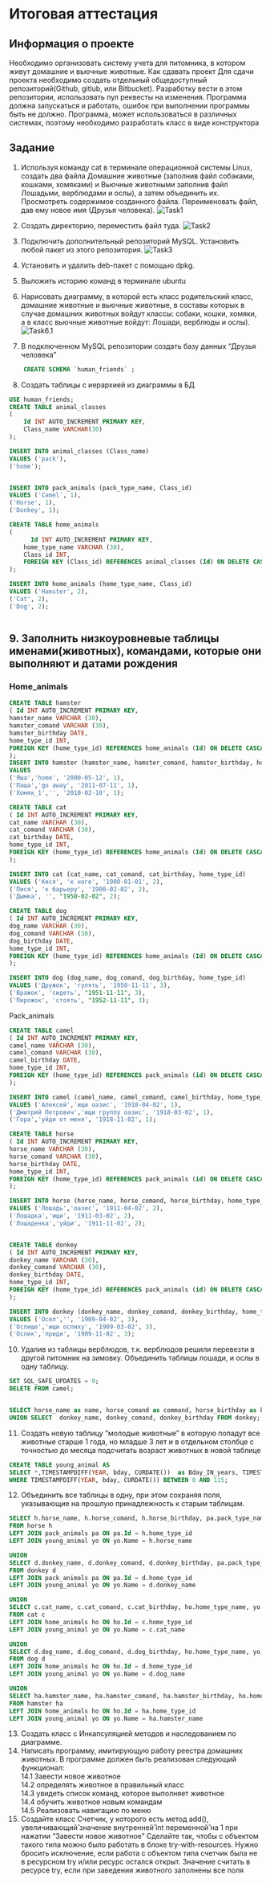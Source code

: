 # Итоговая аттестация
## Информация о проекте
Необходимо организовать систему учета для питомника, в котором живут
домашние и вьючные животные.
Как сдавать проект
Для сдачи проекта необходимо создать отдельный общедоступный
репозиторий(Github, gitlub, или Bitbucket). Разработку вести в этом
репозитории, использовать пул реквесты на изменения. Программа должна
запускаться и работать, ошибок при выполнении программы быть не должно.
Программа, может использоваться в различных системах, поэтому необходимо
разработать класс в виде конструктора
## Задание
1. Используя команду cat в терминале операционной системы Linux, создать
два файла Домашние животные (заполнив файл собаками, кошками,
хомяками) и Вьючные животными заполнив файл Лошадьми, верблюдами и
ослы), а затем объединить их. Просмотреть содержимое созданного файла.
Переименовать файл, дав ему новое имя (Друзья человека).
![Task1](Task1.JPG)
2. Создать директорию, переместить файл туда.
![Task2](Task2.JPG)
3. Подключить дополнительный репозиторий MySQL. Установить любой пакет из этого репозитория.
![Task3](Task3.JPG)
4. Установить и удалить deb-пакет с помощью dpkg.
5. Выложить историю команд в терминале ubuntu

6. Нарисовать диаграмму, в которой есть класс родительский класс, домашние
животные и вьючные животные, в составы которых в случае домашних
животных войдут классы: собаки, кошки, хомяки, а в класс вьючные животные
войдут: Лошади, верблюды и ослы).
![Task6.1](Task6.1.JPG)
7. В подключенном MySQL репозитории создать базу данных “Друзья
человека”<br>
```sql
    CREATE SCHEMA `human_friends` ;
```
8. Создать таблицы с иерархией из диаграммы в БД





```sql
USE human_friends;
CREATE TABLE animal_classes
(
	Id INT AUTO_INCREMENT PRIMARY KEY, 
	Class_name VARCHAR(30)
);

INSERT INTO animal_classes (Class_name)
VALUES ('pack'),
('home'); 


INSERT INTO pack_animals (pack_type_name, Class_id)
VALUES ('Camel', 1),
('Horse', 1),
('Donkey', 1);

CREATE TABLE home_animals
(
	  Id INT AUTO_INCREMENT PRIMARY KEY,
    home_type_name VARCHAR (30),
    Class_id INT,
    FOREIGN KEY (Class_id) REFERENCES animal_classes (Id) ON DELETE CASCADE ON UPDATE CASCADE
);

INSERT INTO home_animals (home_type_name, Class_id)
VALUES ('Hamster', 2),
('Cat', 2),  
('Dog', 2); 



```
## 9. Заполнить низкоуровневые таблицы именами(животных), командами, которые они выполняют и датами рождения
### Home_animals

```sql
CREATE TABLE hamster 
( Id INT AUTO_INCREMENT PRIMARY KEY,
hamster_name VARCHAR (30),
hamster_comand VARCHAR (30),
hamster_birthday DATE,
home_type_id INT,
FOREIGN KEY (home_type_id) REFERENCES home_animals (Id) ON DELETE CASCADE ON UPDATE CASCADE
);
INSERT INTO hamster (hamster_name, hamster_comand, hamster_birthday, home_type_id)
VALUES 
('Яша','home', '2000-05-12', 1),  
('Паша','go away', '2011-07-11', 1), 
('Хомяк_1','', '2010-02-10', 1);

CREATE TABLE cat
( Id INT AUTO_INCREMENT PRIMARY KEY,
cat_name VARCHAR (30),
cat_comand VARCHAR (30),
cat_birthday DATE,
home_type_id INT,
FOREIGN KEY (home_type_id) REFERENCES home_animals (Id) ON DELETE CASCADE ON UPDATE CASCADE
);

INSERT INTO cat (cat_name, cat_comand, cat_birthday, home_type_id)
VALUES ('Кися', 'к ноге', '1900-01-01', 2),
('Пися', 'к барьеру', '1900-02-02', 2),  
('Дымка', '', "1950-02-02", 2); 

CREATE TABLE dog 
( Id INT AUTO_INCREMENT PRIMARY KEY,
dog_name VARCHAR (30),
dog_comand VARCHAR (30),
dog_birthday DATE,
home_type_id INT,
FOREIGN KEY (home_type_id) REFERENCES home_animals (Id) ON DELETE CASCADE ON UPDATE CASCADE
);

INSERT INTO dog (dog_name, dog_comand, dog_birthday, home_type_id)
VALUES ('Дружок', 'гулять', '1950-11-11', 3),
('Вражок', 'сидеть', "1951-11-11", 3),  
('Пирожок', 'стоять', "1952-11-11", 3);
```

Pack_animals
```sql
CREATE TABLE camel
( Id INT AUTO_INCREMENT PRIMARY KEY,
camel_name VARCHAR (30),
camel_comand VARCHAR (30),
camel_birthday DATE,
home_type_id INT,
FOREIGN KEY (home_type_id) REFERENCES pack_animals (id) ON DELETE CASCADE ON UPDATE CASCADE
);

INSERT INTO camel (camel_name, camel_comand, camel_birthday, home_type_id)
VALUES ('Алексей','ищи оазис', '1918-04-02', 1),
('Дмитрий Петрович','ищи группу оазис', '1918-03-02', 1),  
('Гора','уйди от меня', '1918-11-02', 1);

CREATE TABLE horse
( Id INT AUTO_INCREMENT PRIMARY KEY,
horse_name VARCHAR (30),
horse_comand VARCHAR (30),
horse_birthday DATE,
home_type_id INT,
FOREIGN KEY (home_type_id) REFERENCES pack_animals (id) ON DELETE CASCADE ON UPDATE CASCADE
);

INSERT INTO horse (horse_name, horse_comand, horse_birthday, home_type_id)
VALUES ('Лошадь','оазис', '1911-04-02', 2),
('Лошадка','ищи', '1911-03-02', 2),  
('Лошаденка','уйди', '1911-11-02', 2);


CREATE TABLE donkey
( Id INT AUTO_INCREMENT PRIMARY KEY,
donkey_name VARCHAR (30),
donkey_comand VARCHAR (30),
donkey_birthday DATE,
home_type_id INT,
FOREIGN KEY (home_type_id) REFERENCES pack_animals (id) ON DELETE CASCADE ON UPDATE CASCADE
);

INSERT INTO donkey (donkey_name, donkey_comand, donkey_birthday, home_type_id)
VALUES ('Осел','', '1909-04-02', 3),
('Ослище','ищи ослиху', '1909-03-02', 3),  
('Ослик','приди', '1909-11-02', 3);
```
10. Удалив из таблицы верблюдов, т.к. верблюдов решили перевезти в другой питомник на зимовку. Объединить таблицы лошади, и ослы в одну таблицу.

```sql
SET SQL_SAFE_UPDATES = 0;
DELETE FROM camel;


SELECT horse_name as name, horse_comand as command, horse_birthday as bday FROM horse
UNION SELECT  donkey_name, donkey_comand, donkey_birthday FROM donkey;
```
11. Создать новую таблицу “молодые животные” в которую попадут все
животные старше 1 года, но младше 3 лет и в отдельном столбце с точностью до месяца подсчитать возраст животных в новой таблице


```sql
CREATE TABLE young_animal AS
SELECT *,TIMESTAMPDIFF(YEAR, bday, CURDATE())  as Bday_IN_years, TIMESTAMPDIFF(MONTH, bday, CURDATE())%12  as Bday_IN_month FROM animal
WHERE TIMESTAMPDIFF(YEAR, bday, CURDATE()) BETWEEN 0 AND 115;
```
12. Объединить все таблицы в одну, при этом сохраняя поля, указывающие на прошлую принадлежность к старым таблицам.

```sql
SELECT h.horse_name, h.horse_comand, h.horse_birthday, pa.pack_type_name, yo.Bday_IN_years 
FROM horse h
LEFT JOIN pack_animals pa ON pa.Id = h.home_type_id
LEFT JOIN young_animal yo ON yo.Name = h.horse_name

UNION
SELECT d.donkey_name, d.donkey_comand, d.donkey_birthday, pa.pack_type_name, yo.Bday_IN_years 
FROM donkey d
LEFT JOIN pack_animals pa ON pa.Id = d.home_type_id
LEFT JOIN young_animal yo ON yo.Name = d.donkey_name

UNION
SELECT c.cat_name, c.cat_comand, c.cat_birthday, ho.home_type_name, yo.Bday_IN_years 
FROM cat c
LEFT JOIN home_animals ho ON ho.Id = c.home_type_id
LEFT JOIN young_animal yo ON yo.Name = c.cat_name

UNION
SELECT d.dog_name, d.dog_comand, d.dog_birthday, ho.home_type_name, yo.Bday_IN_years 
FROM dog d
LEFT JOIN home_animals ho ON ho.Id = d.home_type_id
LEFT JOIN young_animal yo ON yo.Name = d.dog_name

UNION
SELECT ha.hamster_name, ha.hamster_comand, ha.hamster_birthday, ho.home_type_name, yo.Bday_IN_years 
FROM hamster ha
LEFT JOIN home_animals ho ON ho.Id = ha.home_type_id
LEFT JOIN young_animal yo ON yo.Name = ha.hamster_name
```
13. Создать класс с Инкапсуляцией методов и наследованием по диаграмме.
14. Написать программу, имитирующую работу реестра домашних животных.
В программе должен быть реализован следующий функционал:<br>
14.1 Завести новое животное<br>
14.2 определять животное в правильный класс<br>
14.3 увидеть список команд, которое выполняет животное<br>
14.4 обучить животное новым командам<br>
14.5 Реализовать навигацию по меню<br>
15. Создайте класс Счетчик, у которого есть метод add(), увеличивающий̆
значение внутренней̆ int переменной̆ на 1 при нажатии “Завести новое
животное” Сделайте так, чтобы с объектом такого типа можно было работать в
блоке try-with-resources. Нужно бросить исключение, если работа с объектом
типа счетчик была не в ресурсном try и/или ресурс остался открыт. Значение
считать в ресурсе try, если при заведении животного заполнены все поля